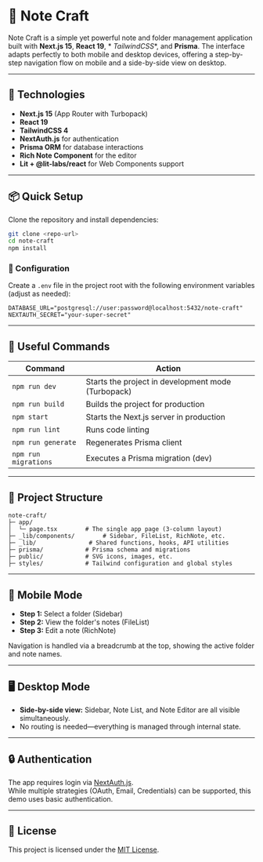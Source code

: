 # 📝 Note Craft

Note Craft is a simple yet powerful note and folder management application built with **Next.js 15**, **React 19**, *
*TailwindCSS**, and **Prisma**. The interface adapts perfectly to both mobile and desktop devices, offering a
step-by-step navigation flow on mobile and a side-by-side view on desktop.

---

## 🚀 Technologies

- **Next.js 15** (App Router with Turbopack)
- **React 19**
- **TailwindCSS 4**
- **NextAuth.js** for authentication
- **Prisma ORM** for database interactions
- **Rich Note Component** for the editor
- **Lit + @lit-labs/react** for Web Components support

---

## 📦 Quick Setup

Clone the repository and install dependencies:

```bash
git clone <repo-url>
cd note-craft
npm install
```

### 🔧 Configuration

Create a `.env` file in the project root with the following environment variables (adjust as needed):

```env
DATABASE_URL="postgresql://user:password@localhost:5432/note-craft"
NEXTAUTH_SECRET="your-super-secret"
```

---

## 🧪 Useful Commands

| Command              | Action                                             |
|----------------------|----------------------------------------------------|
| `npm run dev`        | Starts the project in development mode (Turbopack) |
| `npm run build`      | Builds the project for production                  |
| `npm start`          | Starts the Next.js server in production            |
| `npm run lint`       | Runs code linting                                  |
| `npm run generate`   | Regenerates Prisma client                          |
| `npm run migrations` | Executes a Prisma migration (dev)                  |

---

## 📁 Project Structure

```
note-craft/
├─ app/
│  └─ page.tsx        # The single app page (3-column layout)
├─ _lib/components/        # Sidebar, FileList, RichNote, etc.
├─ _lib/               # Shared functions, hooks, API utilities
├─ prisma/            # Prisma schema and migrations
├─ public/            # SVG icons, images, etc.
├─ styles/            # Tailwind configuration and global styles
```

---

## 📱 Mobile Mode

- **Step 1:** Select a folder (Sidebar)
- **Step 2:** View the folder's notes (FileList)
- **Step 3:** Edit a note (RichNote)

Navigation is handled via a breadcrumb at the top, showing the active folder and note names.

---

## 🖥 Desktop Mode

- **Side-by-side view:** Sidebar, Note List, and Note Editor are all visible simultaneously.
- No routing is needed—everything is managed through internal state.

---

## 🔒 Authentication

The app requires login via [NextAuth.js](https://next-auth.js.org/).  
While multiple strategies (OAuth, Email, Credentials) can be supported, this demo uses basic authentication.

---

## 📝 License

This project is licensed under the [MIT License](./LICENSE).
